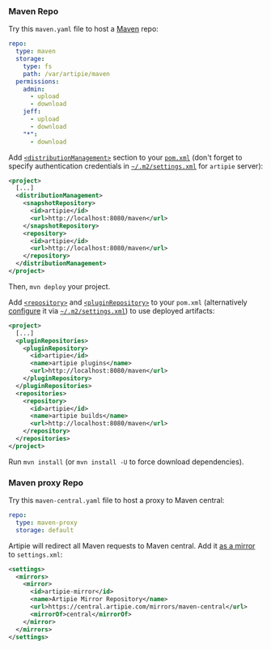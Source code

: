 ### Maven Repo

Try this `maven.yaml` file to host a [Maven](https://maven.apache.org/) repo:

```yaml
repo:
  type: maven
  storage:
    type: fs
    path: /var/artipie/maven
  permissions:
    admin:
      - upload
      - download
    jeff:
      - upload
      - download
    "*":
      - download
```

Add [`<distributionManagement>`](https://maven.apache.org/pom.html#Distribution_Management)
section to your
[`pom.xml`](https://maven.apache.org/guides/introduction/introduction-to-the-pom.html)
(don't forget to specify authentication credentials in
[`~/.m2/settings.xml`](https://maven.apache.org/settings.html#Servers)
for `artipie` server):

```xml
<project>
  [...]
  <distributionManagement>
    <snapshotRepository>
      <id>artipie</id>
      <url>http://localhost:8080/maven</url>
    </snapshotRepository>
    <repository>
      <id>artipie</id>
      <url>http://localhost:8080/maven</url>
    </repository>
  </distributionManagement>
</project>
```

Then, `mvn deploy` your project.

Add [`<repository>`](https://maven.apache.org/pom.html#Repositories) and
[`<pluginRepository>`](https://maven.apache.org/pom.html#Repositories)
to your `pom.xml` (alternatively
[configure](https://maven.apache.org/guides/mini/guide-multiple-repositories.html)
it via
[`~/.m2/settings.xml`](https://maven.apache.org/settings.html)) to use deployed artifacts:

```xml
<project>
  [...]
  <pluginRepositories>
    <pluginRepository>
      <id>artipie</id>
      <name>artipie plugins</name>
      <url>http://localhost:8080/maven</url>
    </pluginRepository>
  </pluginRepositories>
  <repositories>
    <repository>
      <id>artipie</id>
      <name>artipie builds</name>
      <url>http://localhost:8080/maven</url>
    </repository>
  </repositories>
</project>
```

Run `mvn install` (or `mvn install -U` to force download dependencies).

### Maven proxy Repo

Try this `maven-central.yaml` file to host a proxy to Maven central:

```yaml
repo:
  type: maven-proxy
  storage: default
```

Artipie will redirect all Maven requests to Maven central.
Add it [as a mirror](https://maven.apache.org/guides/mini/guide-mirror-settings.html)
to `settings.xml`:
```xml
<settings>
  <mirrors>
    <mirror>
      <id>artipie-mirror</id>
      <name>Artipie Mirror Repository</name>
      <url>https://central.artipie.com/mirrors/maven-central</url>
      <mirrorOf>central</mirrorOf>
    </mirror>
  </mirrors>
</settings>
```